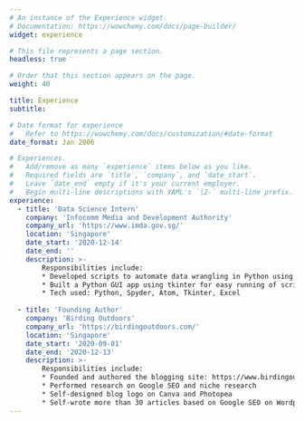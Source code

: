 ```yaml
---
# An instance of the Experience widget.
# Documentation: https://wowchemy.com/docs/page-builder/
widget: experience

# This file represents a page section.
headless: true

# Order that this section appears on the page.
weight: 40

title: Experience
subtitle:

# Date format for experience
#   Refer to https://wowchemy.com/docs/customization/#date-format
date_format: Jan 2006

# Experiences.
#   Add/remove as many `experience` items below as you like.
#   Required fields are `title`, `company`, and `date_start`.
#   Leave `date_end` empty if it's your current employer.
#   Begin multi-line descriptions with YAML's `|2-` multi-line prefix.
experience:
  - title: 'Data Science Intern'
    company: 'Infocomm Media and Development Authority'
    company_url: 'https://www.imda.gov.sg/'
    location: 'Singapore'
    date_start: '2020-12-14'
    date_end: ''
    description: >-
        Responsibilities include:
        * Developed scripts to automate data wrangling in Python using Spyder
        * Built a Python GUI app using tkinter for easy running of scripts
        * Tech used: Python, Spyder, Atom, Tkinter, Excel
        
  - title: 'Founding Author'
    company: 'Birding Outdoors'
    company_url: 'https://birdingoutdoors.com/'
    location: 'Singapore'
    date_start: '2020-09-01'
    date_end: '2020-12-13'
    description: >-
        Responsibilities include:
        * Founded and authored the blogging site: https://www.birdingoutdoors.com
        * Performed research on Google SEO and niche research
        * Self-designed blog logo on Canva and Photopea
        * Self-wrote more than 30 articles based on Google SEO on Wordpress
---
```

